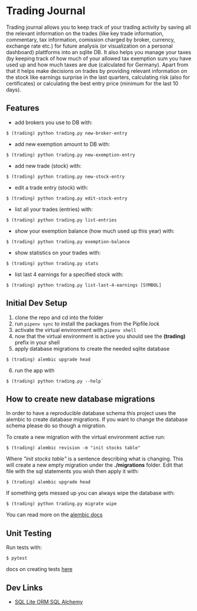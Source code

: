 # Trading Journal

Trading journal allows you to keep track of your trading activity by saving all the relevant
information on the trades (like key trade information, commentary, tax information, comission
charged by broker, currency, exchange rate etc.) for future analysis (or visualization on a personal
dashboard) plattforms into an sqlite DB. It also helps you manage your taxes (by keeping track of how much of your allowed tax
exemption sum you have used up and how much taxes are due (calculated for Germany). Apart from that
it helps make decisions on trades by providing relevant information on the stock like earnings
surprise in the last quarters, calculating risk (also for certificates) or calculating the best entry price (minimum for the last 10 days). 

## Features

- add brokers you use to DB with:
```shell
$ (trading) python trading.py new-broker-entry
```
- add new exemption amount to DB with:
```shell
$ (trading) python trading.py new-exemption-entry
```
- add new trade (stock) with:
```shell
$ (trading) python trading.py new-stock-entry
```
- edit a trade entry (stock) with:
```shell
$ (trading) python trading.py edit-stock-entry
```
- list all your trades (entries) with:
```shell
$ (trading) python trading.py list-entries
```
- show your exemption balance (how much used up this year) with:
```shell
$ (trading) python trading.py exemption-balance
```
- show statistics on your trades with:
```shell
$ (trading) python trading.py stats
```
- list last 4 earnings for a specified stock with:
```shell
$ (trading) python trading.py list-last-4-earnings [SYMBOL]
```

## Initial Dev Setup

1. clone the repo and cd into the folder
1. run `pipenv sync` to install the packages from the Pipfile.lock
1. activate the virtual environment with `pipenv shell`
1. now that the virtual environment is active you should see the **(trading)** prefix in your shell
1. apply database migrations to create the needed sqlite database
```shell
$ (trading) alembic upgrade head
```
6. run the app with
```shell
$ (trading) python trading.py --help`
```

## How to create new database migrations

In order to have a reproducible database schema this project uses the alembic to create
database migrations. If you want to change the database schema please do so though a migration.

To create a new migration with the virtual environment active run:

```shell
$ (trading) alembic revision -m "init stocks table"
```

Where *"init stocks table"* is a sentence describing what is changing.
This will create a new empty migration under the **./migrations** folder. Edit that file
with the sql statements you wish then apply it with:

```shell
$ (trading) alembic upgrade head
```

If something gets messed up you can always wipe the database with:

```shell
$ (trading) python trading.py migrate wipe
```

You can read more on the [alembic docs](https://alembic.sqlalchemy.org/en/latest/tutorial.html#creating-an-environment)

## Unit Testing

Run tests with:
```shell
$ pytest
```

docs on creating tests [here](https://docs.pytest.org/en/latest/getting-started.html)

## Dev Links

- [SQL Lite ORM SQL Alchemy](https://docs.sqlalchemy.org/en/13/orm/tutorial.html#version-check)
